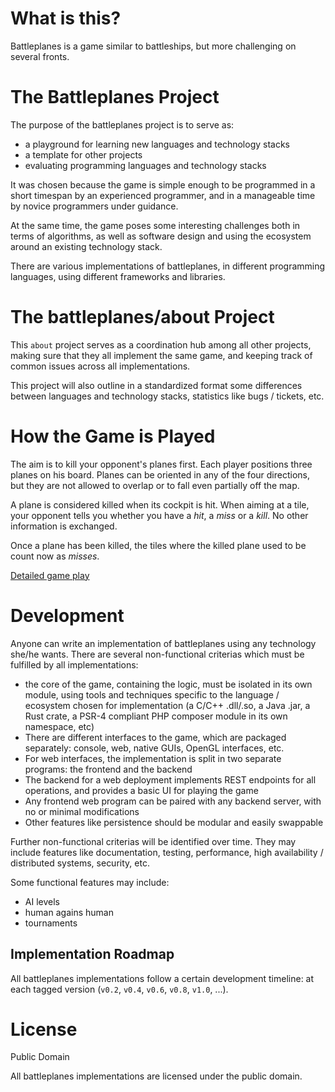 What is this?
=============

Battleplanes is a game similar to battleships, but more challenging on
several fronts.

The Battleplanes Project
========================

The purpose of the battleplanes project is to serve as:

* a playground for learning new languages and technology stacks
* a template for other projects
* evaluating programming languages and technology stacks

It was chosen because the game is simple enough to be programmed in a short
timespan by an experienced programmer, and in a manageable time by novice
programmers under guidance.

At the same time, the game poses some interesting challenges both in terms of
algorithms, as well as software design and using the ecosystem around an
existing technology stack.

There are various implementations of battleplanes, in different programming
languages, using different frameworks and libraries.

The battleplanes/about Project
==============================

This `about` project serves as a coordination hub among all other projects,
making sure that they all implement the same game, and keeping track of common
issues across all implementations.

This project will also outline in a standardized format some differences
between languages and technology stacks, statistics like bugs / tickets, etc.

How the Game is Played
======================

The aim is to kill your opponent's planes first. Each player positions three
planes on his board. Planes can be oriented in any of the four directions, but
they are not allowed to overlap or to fall even partially off the map.

A plane is considered killed when its cockpit is hit. When aiming at a tile,
your opponent tells you whether you have a *hit*, a *miss* or a *kill*. No
other information is exchanged.

Once a plane has been killed, the tiles where the killed plane used to be count
now as *misses*.

[Detailed game play](Gameplay.md)

Development
===========

Anyone can write an implementation of battleplanes using any technology she/he
wants. There are several non-functional criterias which must be fulfilled by
all implementations:

* the core of the game, containing the logic, must be isolated in its own
  module, using tools and techniques specific to the language / ecosystem
  chosen for implementation (a C/C++ .dll/.so, a Java .jar, a Rust crate,
  a PSR-4 compliant PHP composer module in its own namespace, etc)
* There are different interfaces to the game, which are packaged separately:
  console, web, native GUIs, OpenGL interfaces, etc.
* For web interfaces, the implementation is split in two separate programs: the
  frontend and the backend
* The backend for a web deployment implements REST endpoints for all
  operations, and provides a basic UI for playing the game
* Any frontend web program can be paired with any backend server, with no or
  minimal modifications
* Other features like persistence should be modular and easily swappable

Further non-functional criterias will be identified over time. They may include
features like documentation, testing, performance, high availability
/ distributed systems, security, etc.

Some functional features may include:

* AI levels
* human agains human
* tournaments

Implementation Roadmap
----------------------

All battleplanes implementations follow a certain development timeline: at each
tagged version (`v0.2`, `v0.4`, `v0.6`, `v0.8`, `v1.0`, ...).

License
=======

Public Domain

All battleplanes implementations are licensed under the public domain.
